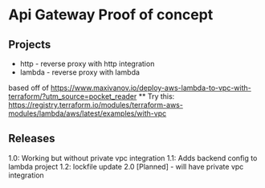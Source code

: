 # Api Gateway Proof of concept

## Projects

* http - reverse proxy with http integration
* lambda - reverse proxy with lambda

 based off of https://www.maxivanov.io/deploy-aws-lambda-to-vpc-with-terraform/?utm_source=pocket_reader
** Try this: https://registry.terraform.io/modules/terraform-aws-modules/lambda/aws/latest/examples/with-vpc


## Releases
1.0: Working but without private vpc integration
1.1: Adds backend config to lambda project
1.2: lockfile update
2.0 [Planned] - will have private vpc integration

